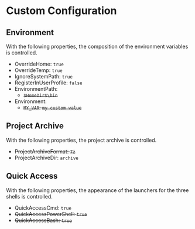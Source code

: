 ﻿# Custom Configuration

## Environment

With the following properties, the composition of the environment variables is controlled.

* OverrideHome: `true`
* OverrideTemp: `true`
* IgnoreSystemPath: `true`
* RegisterInUserProfile: `false`
* EnvironmentPath:
    + ~~`$HomeDir$\bin`~~
* Environment:
    + ~~`MY_VAR`: `my custom value`~~

## Project Archive

With the following properties, the project archive is controlled.

* ~~ProjectArchiveFormat: `7z`~~
* ProjectArchiveDir: `archive`

## Quick Access

With the following properties, the appearance of the launchers for the three shells is controlled.

* QuickAccessCmd: `true`
* ~~QuickAccessPowerShell: `true`~~
* ~~QuickAccessBash: `true`~~
